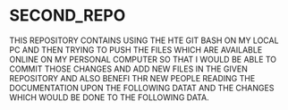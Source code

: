 # SECOND_REPO
THIS REPOSITORY CONTAINS USING THE HTE GIT BASH ON MY LOCAL PC AND THEN TRYING TO PUSH THE FILES WHICH ARE AVAILABLE ONLINE ON MY PERSONAL COMPUTER SO THAT I WOULD BE ABLE TO COMMIT THOSE CHANGES AND ADD NEW FILES IN THE GIVEN REPOSITORY AND ALSO BENEFI THR NEW PEOPLE READING THE DOCUMENTATION UPON THE FOLLOWING DATAT AND THE CHANGES WHICH WOULD BE DONE TO THE FOLLOWING DATA.
